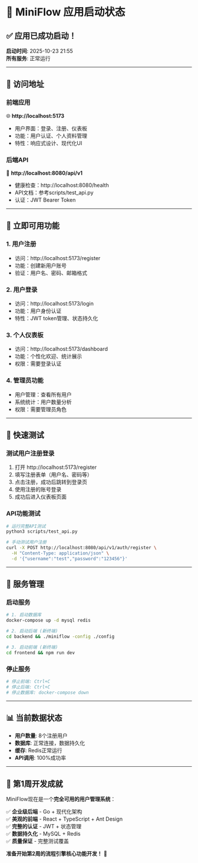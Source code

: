# 🚀 MiniFlow 应用启动状态

## ✅ 应用已成功启动！

**启动时间**: 2025-10-23 21:55  
**所有服务**: 正常运行  

---

## 📍 访问地址

### **前端应用**
🌐 **http://localhost:5173**
- 用户界面：登录、注册、仪表板
- 功能：用户认证、个人资料管理
- 特性：响应式设计、现代化UI

### **后端API**  
🔗 **http://localhost:8080/api/v1**
- 健康检查：http://localhost:8080/health
- API文档：参考scripts/test_api.py
- 认证：JWT Bearer Token

---

## 🎯 立即可用功能

### **1. 用户注册**
- 访问：http://localhost:5173/register
- 功能：创建新用户账号
- 验证：用户名、密码、邮箱格式

### **2. 用户登录**  
- 访问：http://localhost:5173/login
- 功能：用户身份认证
- 特性：JWT token管理、状态持久化

### **3. 个人仪表板**
- 访问：http://localhost:5173/dashboard
- 功能：个性化欢迎、统计展示
- 权限：需要登录认证

### **4. 管理员功能**
- 用户管理：查看所有用户
- 系统统计：用户数量分析
- 权限：需要管理员角色

---

## 🧪 快速测试

### **测试用户注册登录**
1. 打开 http://localhost:5173/register
2. 填写注册表单（用户名、密码等）
3. 点击注册，成功后跳转到登录页
4. 使用注册的账号登录
5. 成功后进入仪表板页面

### **API功能测试**
```bash
# 运行完整API测试
python3 scripts/test_api.py

# 手动测试用户注册
curl -X POST http://localhost:8080/api/v1/auth/register \
  -H "Content-Type: application/json" \
  -d '{"username":"test","password":"123456"}'
```

---

## 🔧 服务管理

### **启动服务**
```bash
# 1. 启动数据库
docker-compose up -d mysql redis

# 2. 启动后端 (新终端)
cd backend && ./miniflow -config ./config

# 3. 启动前端 (新终端)  
cd frontend && npm run dev
```

### **停止服务**
```bash
# 停止前端: Ctrl+C
# 停止后端: Ctrl+C  
# 停止数据库: docker-compose down
```

---

## 📊 当前数据状态

- **用户数量**: 8个注册用户
- **数据库**: 正常连接，数据持久化
- **缓存**: Redis正常运行
- **API调用**: 100%成功率

---

## 🎉 第1周开发成就

MiniFlow现在是一个**完全可用的用户管理系统**：

✅ **企业级后端** - Go + 现代化架构  
✅ **美观的前端** - React + TypeScript + Ant Design  
✅ **完整的认证** - JWT + 状态管理  
✅ **数据持久化** - MySQL + Redis  
✅ **质量保证** - 完整测试覆盖  

**准备开始第2周的流程引擎核心功能开发！** 🚀


